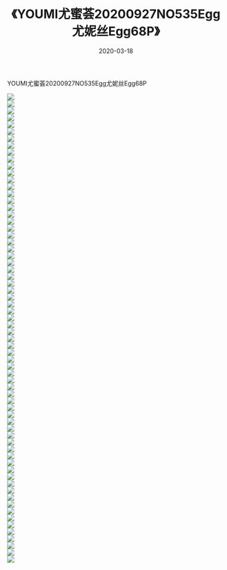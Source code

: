 ﻿---
layout: post
title:  《YOUMI尤蜜荟20200927NO535Egg尤妮丝Egg68P》
date:   2020-03-18
img: http://pic.660000.xyz/1:/性感/2020/YOUMI尤蜜荟20200927NO535Egg尤妮丝Egg68P/000.jpg
categories: [美女, 清纯, 唯美]
---

YOUMI尤蜜荟20200927NO535Egg尤妮丝Egg68P

  ![](http://pic.660000.xyz/1:/性感/2020/YOUMI尤蜜荟20200927NO535Egg尤妮丝Egg68P/001.jpg) <br> ![](http://pic.660000.xyz/1:/性感/2020/YOUMI尤蜜荟20200927NO535Egg尤妮丝Egg68P/002.jpg) <br> ![](http://pic.660000.xyz/1:/性感/2020/YOUMI尤蜜荟20200927NO535Egg尤妮丝Egg68P/003.jpg) <br> ![](http://pic.660000.xyz/1:/性感/2020/YOUMI尤蜜荟20200927NO535Egg尤妮丝Egg68P/004.jpg) <br> ![](http://pic.660000.xyz/1:/性感/2020/YOUMI尤蜜荟20200927NO535Egg尤妮丝Egg68P/005.jpg) <br> ![](http://pic.660000.xyz/1:/性感/2020/YOUMI尤蜜荟20200927NO535Egg尤妮丝Egg68P/006.jpg) <br> ![](http://pic.660000.xyz/1:/性感/2020/YOUMI尤蜜荟20200927NO535Egg尤妮丝Egg68P/007.jpg) <br> ![](http://pic.660000.xyz/1:/性感/2020/YOUMI尤蜜荟20200927NO535Egg尤妮丝Egg68P/008.jpg) <br> ![](http://pic.660000.xyz/1:/性感/2020/YOUMI尤蜜荟20200927NO535Egg尤妮丝Egg68P/009.jpg) <br> ![](http://pic.660000.xyz/1:/性感/2020/YOUMI尤蜜荟20200927NO535Egg尤妮丝Egg68P/010.jpg) <br> ![](http://pic.660000.xyz/1:/性感/2020/YOUMI尤蜜荟20200927NO535Egg尤妮丝Egg68P/011.jpg) <br> ![](http://pic.660000.xyz/1:/性感/2020/YOUMI尤蜜荟20200927NO535Egg尤妮丝Egg68P/012.jpg) <br> ![](http://pic.660000.xyz/1:/性感/2020/YOUMI尤蜜荟20200927NO535Egg尤妮丝Egg68P/013.jpg) <br> ![](http://pic.660000.xyz/1:/性感/2020/YOUMI尤蜜荟20200927NO535Egg尤妮丝Egg68P/014.jpg) <br> ![](http://pic.660000.xyz/1:/性感/2020/YOUMI尤蜜荟20200927NO535Egg尤妮丝Egg68P/015.jpg) <br> ![](http://pic.660000.xyz/1:/性感/2020/YOUMI尤蜜荟20200927NO535Egg尤妮丝Egg68P/016.jpg) <br> ![](http://pic.660000.xyz/1:/性感/2020/YOUMI尤蜜荟20200927NO535Egg尤妮丝Egg68P/017.jpg) <br> ![](http://pic.660000.xyz/1:/性感/2020/YOUMI尤蜜荟20200927NO535Egg尤妮丝Egg68P/018.jpg) <br> ![](http://pic.660000.xyz/1:/性感/2020/YOUMI尤蜜荟20200927NO535Egg尤妮丝Egg68P/019.jpg) <br> ![](http://pic.660000.xyz/1:/性感/2020/YOUMI尤蜜荟20200927NO535Egg尤妮丝Egg68P/020.jpg) <br> ![](http://pic.660000.xyz/1:/性感/2020/YOUMI尤蜜荟20200927NO535Egg尤妮丝Egg68P/021.jpg) <br> ![](http://pic.660000.xyz/1:/性感/2020/YOUMI尤蜜荟20200927NO535Egg尤妮丝Egg68P/022.jpg) <br> ![](http://pic.660000.xyz/1:/性感/2020/YOUMI尤蜜荟20200927NO535Egg尤妮丝Egg68P/023.jpg) <br> ![](http://pic.660000.xyz/1:/性感/2020/YOUMI尤蜜荟20200927NO535Egg尤妮丝Egg68P/024.jpg) <br> ![](http://pic.660000.xyz/1:/性感/2020/YOUMI尤蜜荟20200927NO535Egg尤妮丝Egg68P/025.jpg) <br> ![](http://pic.660000.xyz/1:/性感/2020/YOUMI尤蜜荟20200927NO535Egg尤妮丝Egg68P/026.jpg) <br> ![](http://pic.660000.xyz/1:/性感/2020/YOUMI尤蜜荟20200927NO535Egg尤妮丝Egg68P/027.jpg) <br> ![](http://pic.660000.xyz/1:/性感/2020/YOUMI尤蜜荟20200927NO535Egg尤妮丝Egg68P/028.jpg) <br> ![](http://pic.660000.xyz/1:/性感/2020/YOUMI尤蜜荟20200927NO535Egg尤妮丝Egg68P/029.jpg) <br> ![](http://pic.660000.xyz/1:/性感/2020/YOUMI尤蜜荟20200927NO535Egg尤妮丝Egg68P/030.jpg) <br> ![](http://pic.660000.xyz/1:/性感/2020/YOUMI尤蜜荟20200927NO535Egg尤妮丝Egg68P/031.jpg) <br> ![](http://pic.660000.xyz/1:/性感/2020/YOUMI尤蜜荟20200927NO535Egg尤妮丝Egg68P/032.jpg) <br> ![](http://pic.660000.xyz/1:/性感/2020/YOUMI尤蜜荟20200927NO535Egg尤妮丝Egg68P/033.jpg) <br> ![](http://pic.660000.xyz/1:/性感/2020/YOUMI尤蜜荟20200927NO535Egg尤妮丝Egg68P/034.jpg) <br> ![](http://pic.660000.xyz/1:/性感/2020/YOUMI尤蜜荟20200927NO535Egg尤妮丝Egg68P/035.jpg) <br> ![](http://pic.660000.xyz/1:/性感/2020/YOUMI尤蜜荟20200927NO535Egg尤妮丝Egg68P/036.jpg) <br> ![](http://pic.660000.xyz/1:/性感/2020/YOUMI尤蜜荟20200927NO535Egg尤妮丝Egg68P/037.jpg) <br> ![](http://pic.660000.xyz/1:/性感/2020/YOUMI尤蜜荟20200927NO535Egg尤妮丝Egg68P/038.jpg) <br> ![](http://pic.660000.xyz/1:/性感/2020/YOUMI尤蜜荟20200927NO535Egg尤妮丝Egg68P/039.jpg) <br> ![](http://pic.660000.xyz/1:/性感/2020/YOUMI尤蜜荟20200927NO535Egg尤妮丝Egg68P/040.jpg) <br> ![](http://pic.660000.xyz/1:/性感/2020/YOUMI尤蜜荟20200927NO535Egg尤妮丝Egg68P/041.jpg) <br> ![](http://pic.660000.xyz/1:/性感/2020/YOUMI尤蜜荟20200927NO535Egg尤妮丝Egg68P/042.jpg) <br> ![](http://pic.660000.xyz/1:/性感/2020/YOUMI尤蜜荟20200927NO535Egg尤妮丝Egg68P/043.jpg) <br> ![](http://pic.660000.xyz/1:/性感/2020/YOUMI尤蜜荟20200927NO535Egg尤妮丝Egg68P/044.jpg) <br> ![](http://pic.660000.xyz/1:/性感/2020/YOUMI尤蜜荟20200927NO535Egg尤妮丝Egg68P/045.jpg) <br> ![](http://pic.660000.xyz/1:/性感/2020/YOUMI尤蜜荟20200927NO535Egg尤妮丝Egg68P/046.jpg) <br> ![](http://pic.660000.xyz/1:/性感/2020/YOUMI尤蜜荟20200927NO535Egg尤妮丝Egg68P/047.jpg) <br> ![](http://pic.660000.xyz/1:/性感/2020/YOUMI尤蜜荟20200927NO535Egg尤妮丝Egg68P/048.jpg) <br> ![](http://pic.660000.xyz/1:/性感/2020/YOUMI尤蜜荟20200927NO535Egg尤妮丝Egg68P/049.jpg) <br> ![](http://pic.660000.xyz/1:/性感/2020/YOUMI尤蜜荟20200927NO535Egg尤妮丝Egg68P/050.jpg) <br> ![](http://pic.660000.xyz/1:/性感/2020/YOUMI尤蜜荟20200927NO535Egg尤妮丝Egg68P/051.jpg) <br> ![](http://pic.660000.xyz/1:/性感/2020/YOUMI尤蜜荟20200927NO535Egg尤妮丝Egg68P/052.jpg) <br> ![](http://pic.660000.xyz/1:/性感/2020/YOUMI尤蜜荟20200927NO535Egg尤妮丝Egg68P/053.jpg) <br> ![](http://pic.660000.xyz/1:/性感/2020/YOUMI尤蜜荟20200927NO535Egg尤妮丝Egg68P/054.jpg) <br> ![](http://pic.660000.xyz/1:/性感/2020/YOUMI尤蜜荟20200927NO535Egg尤妮丝Egg68P/055.jpg) <br> ![](http://pic.660000.xyz/1:/性感/2020/YOUMI尤蜜荟20200927NO535Egg尤妮丝Egg68P/056.jpg) <br> ![](http://pic.660000.xyz/1:/性感/2020/YOUMI尤蜜荟20200927NO535Egg尤妮丝Egg68P/057.jpg) <br> ![](http://pic.660000.xyz/1:/性感/2020/YOUMI尤蜜荟20200927NO535Egg尤妮丝Egg68P/058.jpg) <br> ![](http://pic.660000.xyz/1:/性感/2020/YOUMI尤蜜荟20200927NO535Egg尤妮丝Egg68P/059.jpg) <br> ![](http://pic.660000.xyz/1:/性感/2020/YOUMI尤蜜荟20200927NO535Egg尤妮丝Egg68P/060.jpg) <br> ![](http://pic.660000.xyz/1:/性感/2020/YOUMI尤蜜荟20200927NO535Egg尤妮丝Egg68P/061.jpg) <br> ![](http://pic.660000.xyz/1:/性感/2020/YOUMI尤蜜荟20200927NO535Egg尤妮丝Egg68P/062.jpg) <br> ![](http://pic.660000.xyz/1:/性感/2020/YOUMI尤蜜荟20200927NO535Egg尤妮丝Egg68P/063.jpg) <br> ![](http://pic.660000.xyz/1:/性感/2020/YOUMI尤蜜荟20200927NO535Egg尤妮丝Egg68P/064.jpg) <br> ![](http://pic.660000.xyz/1:/性感/2020/YOUMI尤蜜荟20200927NO535Egg尤妮丝Egg68P/065.jpg) <br> ![](http://pic.660000.xyz/1:/性感/2020/YOUMI尤蜜荟20200927NO535Egg尤妮丝Egg68P/066.jpg) <br> ![](http://pic.660000.xyz/1:/性感/2020/YOUMI尤蜜荟20200927NO535Egg尤妮丝Egg68P/067.jpg) <br> ![](http://pic.660000.xyz/1:/性感/2020/YOUMI尤蜜荟20200927NO535Egg尤妮丝Egg68P/068.jpg) <br>